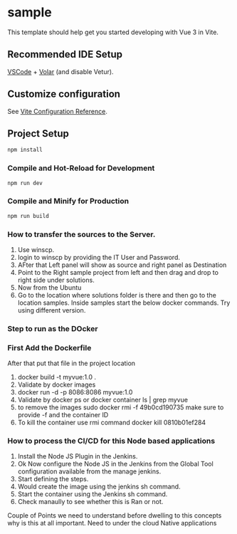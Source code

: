 # sample

This template should help get you started developing with Vue 3 in Vite.

## Recommended IDE Setup

[VSCode](https://code.visualstudio.com/) + [Volar](https://marketplace.visualstudio.com/items?itemName=Vue.volar) (and disable Vetur).

## Customize configuration

See [Vite Configuration Reference](https://vitejs.dev/config/).

## Project Setup

```sh
npm install
```

### Compile and Hot-Reload for Development

```sh
npm run dev
```

### Compile and Minify for Production

```sh
npm run build
```
### How to transfer the sources to the Server.
1. Use winscp.
2. login to winscp by providing the IT User and Password.
3. AFter that Left panel will show as source and right panel as Destination
4. Point to the Right sample project from left and then drag and drop to right side under solutions.
5. Now from the Ubuntu
6. Go to the location where solutions folder is there and then go to the location samples.
Inside samples start the below docker commands. Try using different version.
### Step to run as the DOcker

### First Add the Dockerfile
After that put that file in the project location
1.  docker build -t myvue:1.0 .
2. Validate by 
	docker images
3. docker run -d -p 8086:8086 myvue:1.0
4. Validate by
	docker ps or  docker container ls | grep myvue
5. to remove the images 
	sudo docker rmi -f 49b0cd190735
	make sure to provide -f and the container ID
6. To kill the container use rmi command
	docker kill 0810b01ef284

### How to process the CI/CD for this Node based applications
1. Install the Node JS Plugin in the Jenkins.
2. Ok Now configure the Node JS in the Jenkins from the Global Tool configuration available from the manage jenkins.
3. Start defining the steps.
4. Would create the image using the jenkins sh command.
5. Start the container using the Jenkins sh command.
6. Check manaully to see whether this is Ran or not.

Couple of Points we need to understand before dwelling to this concepts why is this at all important. Need to under the cloud Native applications

	